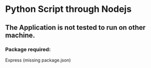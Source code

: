 # Python Script through Nodejs

## The Application is not tested to run on other machine.

### Package required:
Express (missing package.json)
